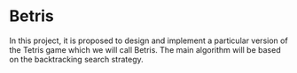 # Betris
In this project, it is proposed to design and implement a particular version of the Tetris game which we will call Betris. The main algorithm will be based on the backtracking search strategy.
